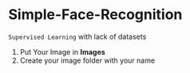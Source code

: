# Simple-Face-Recognition

```Supervised Learning``` with lack of datasets

1. Put Your Image in **Images**
2. Create your image folder with your name
